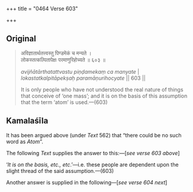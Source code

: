 +++
title = "0464 Verse 603"

+++
## Original 
>
> अविज्ञातार्थतत्त्वस्तु पिण्डमेकं च मन्यते ।  
> लोकस्तत्कल्पितापेक्षः परमाणुरिहोच्यते ॥ ६०३ ॥ 
>
> *avijñātārthatattvastu piṇḍamekaṃ ca manyate* \|  
> *lokastatkalpitāpekṣaḥ paramāṇurihocyate* \|\| 603 \|\| 
>
> It is only people who have not understood the real nature of things that conceive of ‘one mass’; and it is on the basis of this assumption that the term ‘atom’ is used.—(603)



## Kamalaśīla

It has been argued above (under *Text* 562) that “there could be no such word as *Atom*”.

The following *Text* supplies the answer to this:—[*see verse 603 above*]

‘*It is on the basis, etc., etc*.’—i.e. these people are dependent upon the slight thread of the said assumption.—(603)

Another answer is supplied in the following—[*see verse 604 next*]


